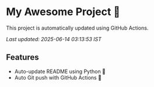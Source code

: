 # My Awesome Project 🚀

This project is automatically updated using GitHub Actions.

_Last updated: 2025-06-14 03:13:53 IST_

## Features
- Auto-update README using Python 🐍
- Auto Git push with GitHub Actions 🤖
